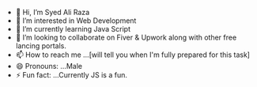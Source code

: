 - 👋 Hi, I’m Syed Ali Raza
- 👀 I’m interested in Web Development
- 🌱 I’m currently learning Java Script
- 💞️ I’m looking to collaborate on Fiver & Upwork along with other free lancing portals.
- 📫 How to reach me ...[will tell you when I'm fully prepared for this task]
- 😄 Pronouns: ...Male
- ⚡ Fun fact: ...Currently JS is a fun.

<!---
ali-raza6/ali-raza6 is a ✨ special ✨ repository because its `README.md` (this file) appears on your GitHub profile.
You can click the Preview link to take a look at your changes.
--->

